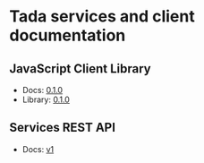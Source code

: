 # Tada services and client documentation

## JavaScript Client Library

* Docs: [0.1.0](js/client/0.1.0/docs.md)
* Library: [0.1.0](https://cdn.gettada.com/js/client/0.1.0/tada.js)

## Services REST API

* Docs: [v1](services/v1/docs.md)
